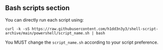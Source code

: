 ## Bash scripts section
You can directly run each script using:
```
curl -k -sS https://raw.githubusercontent.com/h1dd3n3y3/shell-script-archive/main/powershell/script_name.sh | bash
```
You MUST change the `script_name.sh` according to your script preference.

